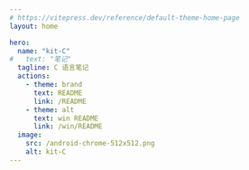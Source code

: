 ```yaml
---
# https://vitepress.dev/reference/default-theme-home-page
layout: home

hero:
  name: "kit-C"
#   text: "笔记"
  tagline: C 语言笔记
  actions:
    - theme: brand
      text: README
      link: /README
    - theme: alt
      text: win README
      link: /win/README
  image:
    src: /android-chrome-512x512.png
    alt: kit-C
---
```

